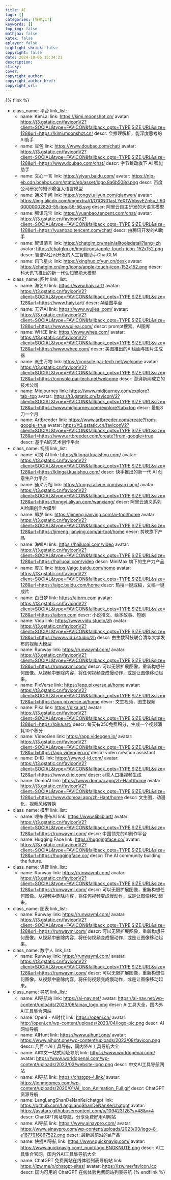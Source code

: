 ```yaml
---
title: AI
tags: []
categories: [导航,IT]
keywords: []
top_img: false
mathjax: false
katex: false
aplayer: false
highlight_shrink: false
copyright: false
date: 2024-10-06 15:34:21
description:
sticky:
cover:
copyright_author:
copyright_author_href:
copyright_url:
---
```



{% flink %}
- class_name:  平台
  link_list:
    - name: Kimi.ai
      link: https://kimi.moonshot.cn/
      avatar: https://t3.gstatic.cn/faviconV2?client=SOCIAL&type=FAVICON&fallback_opts=TYPE,SIZE,URL&size=128&url=https://kimi.moonshot.cn/
      descr: 会推理解析，能深度思考的AI助手
    - name: 豆包
      link: https://www.doubao.com/chat/
      avatar: https://t3.gstatic.cn/faviconV2?client=SOCIAL&type=FAVICON&fallback_opts=TYPE,SIZE,URL&size=128&url=https://www.doubao.com/chat/
      descr: 字节跳动旗下 AI 智能助手
    - name: 文心一言
      link: https://yiyan.baidu.com/
      avatar: https://nlp-eb.cdn.bcebos.com/static/eb/asset/logo.8a6b508d.png
      descr: 百度公司研发的知识增强大语言模型
    - name: 通义千问
      link: https://tongyi.aliyun.com/qianwen/
      avatar: https://img.alicdn.com/imgextra/i1/O1CN01asLYeX1WhbsyEZn5u_!!6000000002820-55-tps-56-56.svg
      descr: 阿里云自主研发的大语言模型
    - name: 腾讯元宝
      link: https://yuanbao.tencent.com/chat/
      avatar: https://t3.gstatic.cn/faviconV2?client=SOCIAL&type=FAVICON&fallback_opts=TYPE,SIZE,URL&size=128&url=https://yuanbao.tencent.com/chat/
      descr: 由腾讯开发的AI助手
    - name: 智谱清言
      link: https://chatglm.cn/main/alltoolsdetail?lang=zh
      avatar: https://chatglm.cn/img/icons/apple-touch-icon-152x152.png
      descr: 智谱AI公司开发的人工智能助手ChatGLM
    - name: 讯飞星火
      link: https://xinghuo.xfyun.cn/desk
      avatar: https://chatglm.cn/img/icons/apple-touch-icon-152x152.png
      descr: 科大讯飞推出的新一代认知智能大模型
- class_name:  图片
  link_list:
    - name: 海艺AI
      link: https://www.haiyi.art/
      avatar: https://t3.gstatic.cn/faviconV2?client=SOCIAL&type=FAVICON&fallback_opts=TYPE,SIZE,URL&size=128&url=https://www.haiyi.art/
      descr: AI绘图平台
    - name: 无界AI
      link: https://www.wujieai.com/
      avatar: https://t3.gstatic.cn/faviconV2?client=SOCIAL&type=FAVICON&fallback_opts=TYPE,SIZE,URL&size=128&url=https://www.wujieai.com/
      descr: prompt搜索、AI图库
    - name: WHEE
      link: https://www.whee.com/
      avatar: https://t3.gstatic.cn/faviconV2?client=SOCIAL&type=FAVICON&fallback_opts=TYPE,SIZE,URL&size=128&url=https://www.whee.com/
      descr: 美图推出的AI绘画与图片生成器
    - name: 派生万物
      link: https://console.pai-tech.net/welcome
      avatar: https://t3.gstatic.cn/faviconV2?client=SOCIAL&type=FAVICON&fallback_opts=TYPE,SIZE,URL&size=128&url=https://console.pai-tech.net/welcome
      descr: 澎湃新闻成立的技术公司
    - name: Midjourney
      link: https://www.midjourney.com/explore?tab=top
      avatar: https://t3.gstatic.cn/faviconV2?client=SOCIAL&type=FAVICON&fallback_opts=TYPE,SIZE,URL&size=128&url=https://www.midjourney.com/explore?tab=top
      descr: 最低8刀一个月
    - name: Artbreeder
      link: https://www.artbreeder.com/create?from-google=true
      avatar: https://t3.gstatic.cn/faviconV2?client=SOCIAL&type=FAVICON&fallback_opts=TYPE,SIZE,URL&size=128&url=https://www.artbreeder.com/create?from-google=true
      descr: 基于AI的艺术创作平台
- class_name:  视频
  link_list:
    - name: 可灵 AI
      link: https://klingai.kuaishou.com/
      avatar: https://t3.gstatic.cn/faviconV2?client=SOCIAL&type=FAVICON&fallback_opts=TYPE,SIZE,URL&size=128&url=https://klingai.kuaishou.com/
      descr: 快手推出的新一代 AI 创意生产力平台
    - name: 通义万相
      link: https://tongyi.aliyun.com/wanxiang/
      avatar: https://t3.gstatic.cn/faviconV2?client=SOCIAL&type=FAVICON&fallback_opts=TYPE,SIZE,URL&size=128&url=https://tongyi.aliyun.com/wanxiang/
      descr: 阿里云通义系列AI绘画创作大模型
    - name: 即梦
      link: https://jimeng.jianying.com/ai-tool/home
      avatar: https://t3.gstatic.cn/faviconV2?client=SOCIAL&type=FAVICON&fallback_opts=TYPE,SIZE,URL&size=128&url=https://jimeng.jianying.com/ai-tool/home
      descr: 剪映旗下产品
    - name: 海螺AI
      link: https://hailuoai.com/video
      avatar: https://t3.gstatic.cn/faviconV2?client=SOCIAL&type=FAVICON&fallback_opts=TYPE,SIZE,URL&size=128&url=https://hailuoai.com/video
      descr: MiniMax 旗下的生产力产品
    - name: 度加
      link: https://aigc.baidu.com/home
      avatar: https://t3.gstatic.cn/faviconV2?client=SOCIAL&type=FAVICON&fallback_opts=TYPE,SIZE,URL&size=128&url=https://aigc.baidu.com/home
      descr: 热搜一键成稿，文稿一键成片
    - name: 白日梦
      link: https://aibrm.com
      avatar: https://t3.gstatic.cn/faviconV2?client=SOCIAL&type=FAVICON&fallback_opts=TYPE,SIZE,URL&size=128&url=https://aibrm.com
      descr: 小说推文、绘本故事、短剧
    - name: Vidu
      link: https://www.vidu.studio/zh
      avatar: https://t3.gstatic.cn/faviconV2?client=SOCIAL&type=FAVICON&fallback_opts=TYPE,SIZE,URL&size=128&url=https://www.vidu.studio/zh
      descr: 由生数科技联合清华大学发布的视频大模型
    - name: Runway
      link: https://runwayml.com/
      avatar: https://t3.gstatic.cn/faviconV2?client=SOCIAL&type=FAVICON&fallback_opts=TYPE,SIZE,URL&size=128&url=https://runwayml.com/
      descr: 可以无限扩展图像，重新构想任何图像。从视频中删除内容，将任何视频变成慢动作，或是让图像移动起来。
    - name: PixVerse
      link: https://app.pixverse.ai/home
      avatar: https://t3.gstatic.cn/faviconV2?client=SOCIAL&type=FAVICON&fallback_opts=TYPE,SIZE,URL&size=128&url=https://app.pixverse.ai/home
      descr: 文生视频，图生视频
    - name: Pika
      link: https://pika.art/
      avatar: https://t3.gstatic.cn/faviconV2?client=SOCIAL&type=FAVICON&fallback_opts=TYPE,SIZE,URL&size=128&url=https://pika.art/
      descr: 每天有250免费积分，生成一个视频消耗10个积分
    - name: VideoGen
      link: https://app.videogen.io/
      avatar: https://t3.gstatic.cn/faviconV2?client=SOCIAL&type=FAVICON&fallback_opts=TYPE,SIZE,URL&size=128&url=https://app.videogen.io/
      descr: video creation assistant
    - name: D-ID
      link: https://www.d-id.com/
      avatar: https://t3.gstatic.cn/faviconV2?client=SOCIAL&type=FAVICON&fallback_opts=TYPE,SIZE,URL&size=128&url=https://www.d-id.com/
      descr: ai真人口播视频生成
    - name: DomoAI
      link: https://www.domoai.app/zh-Hant/home
      avatar: https://t3.gstatic.cn/faviconV2?client=SOCIAL&type=FAVICON&fallback_opts=TYPE,SIZE,URL&size=128&url=https://www.domoai.app/zh-Hant/home
      descr: 文生图，动漫化，视频风格转换
- class_name:  模型
  link_list:
    - name: 哩布哩布AI
      link: https://www.liblib.art/
      avatar: https://t3.gstatic.cn/faviconV2?client=SOCIAL&type=FAVICON&fallback_opts=TYPE,SIZE,URL&size=128&url=https://runwayml.com/
      descr: 中国领先的AI创作平台
    - name: Hugging Face
      link: https://huggingface.co/
      avatar: https://t3.gstatic.cn/faviconV2?client=SOCIAL&type=FAVICON&fallback_opts=TYPE,SIZE,URL&size=128&url=https://huggingface.co/
      descr: The AI community building the future.
- class_name:  语音
  link_list:
    - name: Runway
      link: https://runwayml.com/
      avatar: https://t3.gstatic.cn/faviconV2?client=SOCIAL&type=FAVICON&fallback_opts=TYPE,SIZE,URL&size=128&url=https://runwayml.com/
      descr: 可以无限扩展图像，重新构想任何图像。从视频中删除内容，将任何视频变成慢动作，或是让图像移动起来。
- class_name:  图表
  link_list:
    - name: Runway
      link: https://runwayml.com/
      avatar: https://t3.gstatic.cn/faviconV2?client=SOCIAL&type=FAVICON&fallback_opts=TYPE,SIZE,URL&size=128&url=https://runwayml.com/
      descr: 可以无限扩展图像，重新构想任何图像。从视频中删除内容，将任何视频变成慢动作，或是让图像移动起来。
- class_name:  数字人
  link_list:
    - name: Runway
      link: https://runwayml.com/
      avatar: https://t3.gstatic.cn/faviconV2?client=SOCIAL&type=FAVICON&fallback_opts=TYPE,SIZE,URL&size=128&url=https://runwayml.com/
      descr: 可以无限扩展图像，重新构想任何图像。从视频中删除内容，将任何视频变成慢动作，或是让图像移动起来。
- class_name:  导航
  link_list:
    - name: AI导航站
      link: https://ai-nav.net/
      avatar: https://ai-nav.net/wp-content/uploads/2023/06/ainav_logo.png
      descr: AI工具大全，国内外AI工具集合网站
    - name: OpenI - AI时代
      link: https://openi.cn/
      avatar: http://openi.cn/wp-content/uploads/2023/04/logo-pic.png
      descr: AI网址导航
    - name: AIHunt
      link: https://www.aihunt.one/
      avatar: https://www.aihunt.one/wp-content/uploads/2023/08/favicon.png
      descr: 几百个AI工具导航，国内外AI工具导航大全
    - name: AI中文一站式网址导航
      link: https://www.worldopenai.com/
      avatar: https://www.worldopenai.com/wp-content/uploads/2023/03/website-logo.png
      descr: 中文AI工具导航网站
    - name: AI导航
      link: https://chatgpt-4.link/
      avatar: https://jonmgomes.com/wp-content/uploads/2020/01/AI_Icon_Animation_Full.gif
      descr: ChatGPT资源导航
    - name: LangLangShanDeNanKe/chatgpt
      link: https://github.com/LangLangShanDeNanKe/chatgpt
      avatar: https://avatars.githubusercontent.com/u/109423126?s=48&v=4
      descr: ChatGPT网址导航，分享免费好用AI网站
    - name: Ai导航
      link: https://www.ainavpro.com/
      avatar: https://www.ainavpro.com/wp-content/uploads/2023/03/logo-8-e1677916867522.png
      descr: 最新最前沿的ai产品
    - name: 快捷AI导航 
      link: https://www.quicknavig.com/
      avatar: https://www.quicknavig.com/_nuxt/logo.BNGKNUTE.png
      descr: AI工具集合官网，国内外AI工具集导航大全
    - name: ChatGPT 免费网站在线体验列表导航站
      link: https://lzw.me/x/chatgpt-sites/
      avatar: https://lzw.me/favicon.ico
      descr: 国内可用的 ChatGPT 在线体验免费网站列表导航
{% endflink %}